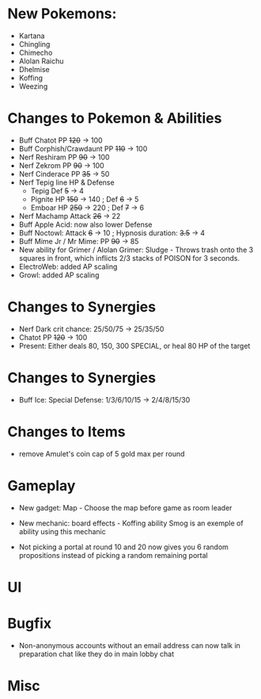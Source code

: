 # New Pokemons:

- Kartana
- Chingling
- Chimecho
- Alolan Raichu
- Dhelmise
- Koffing
- Weezing

# Changes to Pokemon & Abilities

- Buff Chatot PP ~~120~~ → 100
- Buff Corphish/Crawdaunt PP ~~110~~ → 100
- Nerf Reshiram PP ~~90~~ → 100
- Nerf Zekrom PP ~~90~~ → 100
- Nerf Cinderace PP ~~35~~ → 50
- Nerf Tepig line HP & Defense
  - Tepig Def ~~5~~ → 4
  - Pignite HP ~~150~~ → 140 ; Def ~~6~~ → 5
  - Emboar HP ~~250~~ → 220 ; Def ~~7~~ → 6
- Nerf Machamp Attack ~~26~~ → 22
- Buff Apple Acid: now also lower Defense
- Buff Noctowl: Attack ~~6~~ → 10 ; Hypnosis duration: ~~3.5~~ → 4
- Buff Mime Jr / Mr Mime: PP ~~90~~ → 85
- New ability for Grimer / Alolan Grimer: Sludge - Throws trash onto the 3 squares in front, which inflicts 2/3 stacks of POISON for 3 seconds.
- ElectroWeb: added AP scaling
- Growl: added AP scaling

# Changes to Synergies

- Nerf Dark crit chance: 25/50/75 → 25/35/50
- Chatot PP ~~120~~ -> 100
- Present: Either deals 80, 150, 300 SPECIAL, or heal 80 HP of the target

# Changes to Synergies

- Buff Ice: Special Defense: 1/3/6/10/15 → 2/4/8/15/30

# Changes to Items

- remove Amulet's coin cap of 5 gold max per round

# Gameplay

- New gadget: Map - Choose the map before game as room leader

- New mechanic: board effects - Koffing ability Smog is an exemple of ability using this mechanic

- Not picking a portal at round 10 and 20 now gives you 6 random propositions instead of picking a random remaining portal

# UI

# Bugfix

- Non-anonymous accounts without an email address can now talk in preparation chat like they do in main lobby chat

# Misc
